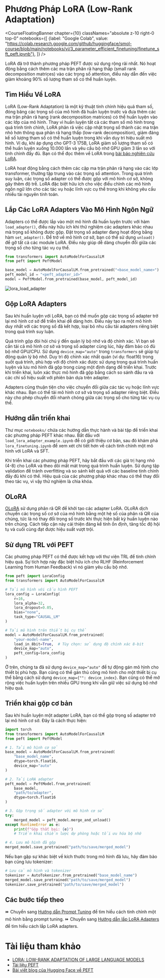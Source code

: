 # Phương Pháp LoRA (Low-Rank Adaptation)

<CourseFloatingBanner chapter={10}
  classNames="absolute z-10 right-0 top-0"
  notebooks={[
    {label: "Google Colab", value: "https://colab.research.google.com/github/huggingface/smol-course/blob/main/notebooks/vi/3_parameter_efficient_finetuning/finetune_sft_peft.ipynb"},
]} />

LoRA đã trở thành phương pháp PEFT được sử dụng rộng rãi nhất. Nó hoạt động bằng cách thêm các ma trận phân rã hạng thấp (small rank decomposition matrices) vào các trọng số attention, điều này dẫn đến việc giảm khoảng 90% số lượng tham số có thể huấn luyện.

## Tìm Hiểu Về LoRA

LoRA (Low-Rank Adaptation) là một kỹ thuật tinh chỉnh hiệu quả tham số, đóng băng các trọng số của mô hình đã huấn luyện trước và đưa thêm các ma trận phân rã hạng (rank decomposition matrices) có thể huấn luyện vào các lớp của mô hình. Thay vì huấn luyện tất cả các tham số mô hình trong quá trình tinh chỉnh, LoRA phân rã việc cập nhật trọng số thành các ma trận nhỏ hơn thông qua phân rã hạng thấp (low-rank decomposition), giảm đáng kể số lượng tham số có thể huấn luyện trong khi vẫn duy trì hiệu suất mô hình. Ví dụ, khi áp dụng cho GPT-3 175B, LoRA giảm số lượng tham số có thể huấn luyện xuống 10.000 lần và yêu cầu bộ nhớ GPU giảm 3 lần so với tinh chỉnh đầy đủ. Bạn có thể đọc thêm về LoRA trong [bài báo nghiên cứu LoRA](https://arxiv.org/pdf/2106.09685).

LoRA hoạt động bằng cách thêm các cặp ma trận phân rã hạng vào các lớp transformer, thường tập trung vào các trọng số attention. Trong quá trình suy luận, các trọng số adapter có thể được gộp với mô hình cơ sở, không gây thêm độ trễ. LoRA đặc biệt hữu ích cho việc điều chỉnh các mô hình ngôn ngữ lớn cho các tác vụ hoặc lĩnh vực cụ thể trong khi không yêu cầu nhiều tài nguyên tính toán.

## Lắp Các LoRA Adapters Vào Mô Hình Ngôn Ngữ

Adapters có thể được lắp vào một mô hình đã huấn luyện trước với hàm `load_adapter()`, điều này hữu ích khi thử nghiệm các adapters khác nhau mà trọng số không được gộp. Đặt trọng số adapter đang hoạt động bằng hàm `set_adapter()`. Để trở về mô hình cơ sở, bạn có thể sử dụng `unload()` để gỡ tất cả các module LoRA. Điều này giúp dễ dàng chuyển đổi giữa các trọng số cho từng tác vụ cụ thể.

```python
from transformers import AutoModelForCausalLM
from peft import PeftModel

base_model = AutoModelForCausalLM.from_pretrained("<base_model_name>")
peft_model_id = "<peft_adapter_id>"
model = PeftModel.from_pretrained(base_model, peft_model_id)
```

![lora_load_adapter](./images/lora_adapter.png)

## Gộp LoRA Adapters

Sau khi huấn luyện với LoRA, bạn có thể muốn gộp các trọng số adapter trở lại mô hình cơ sở để triển khai dễ dàng hơn. Điều này tạo ra một mô hình duy nhất với các trọng số đã kết hợp, loại bỏ nhu cầu tải adapters riêng biệt trong quá trình suy luận.

Quá trình gộp đòi hỏi chú ý đến quản lý bộ nhớ và độ chính xác. Vì bạn sẽ cần tải cả mô hình cơ sở và trọng số adapter cùng lúc, hãy đảm bảo có đủ bộ nhớ GPU/CPU. Sử dụng `device_map="auto"` trong `transformers` sẽ giúp tự động quản lý bộ nhớ. Duy trì độ chính xác nhất quán (ví dụ: float16) trong suốt quá trình, phù hợp với độ chính xác được sử dụng trong quá trình huấn luyện và lưu mô hình đã gộp trong cùng một định dạng để triển khai. Trước khi triển khai, luôn xác thực mô hình đã gộp bằng cách so sánh đầu ra và các chỉ số hiệu suất với phiên bản dựa trên adapter.

Adapters cũng thuận tiện cho việc chuyển đổi giữa các tác vụ hoặc lĩnh vực khác nhau. Bạn có thể tải mô hình cơ sở và trọng số adapter riêng biệt. Điều này cho phép chuyển đổi nhanh chóng giữa các trọng số cho từng tác vụ cụ thể.

## Hướng dẫn triển khai

Thư mục `notebooks/` chứa các hướng dẫn thực hành và bài tập để triển khai các phương pháp PEFT khác nhau. Bắt đầu với `load_lora_adapter_example.ipynb` để có giới thiệu cơ bản, sau đó khám phá `lora_finetuning.ipynb` để xem xét chi tiết hơn về cách tinh chỉnh một mô hình với LoRA và SFT.

Khi triển khai các phương pháp PEFT, hãy bắt đầu với các giá trị hạng nhỏ (4-8) cho LoRA và theo dõi mất mát trong quá trình huấn luyện. Sử dụng tập validation để tránh overfitting và so sánh kết quả với các baseline tinh chỉnh đầy đủ khi có thể. Hiệu quả của các phương pháp khác nhau có thể thay đổi theo tác vụ, vì vậy thử nghiệm là chìa khóa.

## OLoRA

[OLoRA](https://arxiv.org/abs/2406.01775) sử dụng phân rã QR để khởi tạo các adapter LoRA. OLoRA dịch chuyển các trọng số cơ sở của mô hình bằng một hệ số của phân rã QR của chúng, tức là nó thay đổi trọng số trước khi thực hiện bất kỳ huấn luyện nào trên chúng. Cách tiếp cận này cải thiện đáng kể tính ổn định, tăng tốc độ hội tụ và cuối cùng đạt được hiệu suất vượt trội.

## Sử dụng TRL với PEFT

Các phương pháp PEFT có thể được kết hợp với thư viện TRL để tinh chỉnh hiệu quả. Sự tích hợp này đặc biệt hữu ích cho RLHF (Reinforcement Learning from Human Feedback) vì nó giảm yêu cầu bộ nhớ.

```python
from peft import LoraConfig
from transformers import AutoModelForCausalLM

# Tải mô hình với cấu hình PEFT
lora_config = LoraConfig(
    r=16,
    lora_alpha=32,
    lora_dropout=0.05,
    bias="none",
    task_type="CAUSAL_LM"
)

# Tải mô hình trên thiết bị cụ thể
model = AutoModelForCausalLM.from_pretrained(
    "your-model-name",
    load_in_8bit=True,  # Tùy chọn: sử dụng độ chính xác 8-bit
    device_map="auto",
    peft_config=lora_config
)
```

Ở trên, chúng ta đã sử dụng `device_map="auto"` để tự động gán mô hình cho thiết bị phù hợp. Bạn cũng có thể gán thủ công mô hình cho một thiết bị cụ thể bằng cách sử dụng `device_map={"": device_index}`. Bạn cũng có thể mở rộng việc huấn luyện trên nhiều GPU trong khi vẫn giữ việc sử dụng bộ nhớ hiệu quả.

## Triển khai gộp cơ bản

Sau khi huấn luyện một adapter LoRA, bạn có thể gộp trọng số adapter trở lại mô hình cơ sở. Đây là cách thực hiện:

```python
import torch
from transformers import AutoModelForCausalLM
from peft import PeftModel

# 1. Tải mô hình cơ sở
base_model = AutoModelForCausalLM.from_pretrained(
    "base_model_name",
    dtype=torch.float16,
    device_map="auto"
)

# 2. Tải LoRA adapter
peft_model = PeftModel.from_pretrained(
    base_model,
    "path/to/adapter",
    dtype=torch.float16
)

# 3. Gộp trọng số adapter với mô hình cơ sở
try:
    merged_model = peft_model.merge_and_unload()
except RuntimeError as e:
    print(f"Gộp thất bại: {e}")
    # Triển khai chiến lược dự phòng hoặc tối ưu hóa bộ nhớ

# 4. Lưu mô hình đã gộp
merged_model.save_pretrained("path/to/save/merged_model")
```

Nếu bạn gặp sự khác biệt về kích thước trong mô hình đã lưu, hãy đảm bảo bạn cũng lưu tokenizer:

```python
# Lưu cả mô hình và tokenizer
tokenizer = AutoTokenizer.from_pretrained("base_model_name")
merged_model.save_pretrained("path/to/save/merged_model")
tokenizer.save_pretrained("path/to/save/merged_model")
```

## Các bước tiếp theo

⏩ Chuyển sang [Hướng dẫn Prompt Tuning](prompt_tuning.md) để tìm hiểu cách tinh chỉnh một mô hình bằng prompt tuning.
⏩ Chuyển sang [Hướng dẫn lắp LoRA Adapters](../../../notebooks/vi/3_parameter_efficient_finetuning/load_lora_adapter.ipynb) để tìm hiểu cách lắp LoRA adapters.

# Tài liệu tham khảo

- [LORA: LOW-RANK ADAPTATION OF LARGE LANGUAGE MODELS](https://arxiv.org/pdf/2106.09685)
- [Tài liệu PEFT](https://huggingface.co/docs/peft)
- [Bài viết blog của Hugging Face về PEFT](https://huggingface.co/blog/peft)